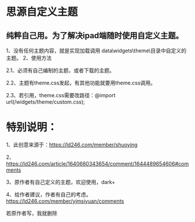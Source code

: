 # 思源自定义主题
## 纯粹自己用。为了解决ipad端随时使用自定义主题。

1、没有任何主题内容，就是实现加载调用 data\widgets\theme\目录中自定义的主题。
2、使用方法

2.1、必须有自己编制的主题，或者下载的主题。

2.2、主题有theme.css发起，有其他功能就要用theme.css调用。

2.3、若引用，theme.css需要改路径：@import url(/widgets/theme/custom.css);

# 特别说明：
1、此创意来源于：https://ld246.com/member/shuoying

2、https://ld246.com/article/1640660343654/comment/1644489654606#comments

3、原作者有自己定义的主题，欢迎使用，dark+

4、给作者建议，作者有自己的考虑。https://ld246.com/member/yjmsiyuan/comments

若原作者写，我就删除
